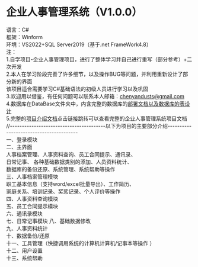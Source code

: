# 企业人事管理系统（V1.0.0）
语言：C#  
框架：Winform  
环境：VS2022+SQL Server2019（基于.net FrameWork4.8）  
注：  
1.自学项目-企业人事管理项目，进行了整体学习并自己进行重写（部分参考）+二次开发  
2.本人在学习阶段完善了许多细节，以及操作BUG等问题，并利用重新设计了部分新的界面  
该项目适合需要学习C#基础语法的初级人员进行学习以及巩固    
3.欢迎用以借鉴，有任何问题可以联系本人邮箱：chenyandusts@gmail.com  
4.数据库在DataBase文件夹中，内含完整的数据库的[部署文档以及数据库的表设计](https://github.com/nolaugh/ERP-Personnel/tree/master/DataBase)    
5.完整的[项目介绍文档](https://github.com/nolaugh/ERP-Personnel/tree/master/%E5%AE%8C%E6%95%B4%E4%BC%81%E4%B8%9A%E4%BA%BA%E4%BA%8B%E7%AE%A1%E7%90%86%E7%B3%BB%E7%BB%9F%E4%BB%8B%E7%BB%8D%E6%96%87%E6%A1%A3)点击链接跳转可以查看完整的企业人事管理系统项目文档  
//----------------------------------------以下为项目的主要部分介绍----------------------------------------  
一、登录模块  
二、主界面  
人事档案管理、人事资料查询、员工合同提示、通讯录、  
日常记事、  各种基础数据类别的添加、人员资料统计、  
数据库的备份还原、系统管理、系统帮助等操作  
三、人事档案管理模块  
职工基本信息（支持word/excel批量导出）、工作简历、  
家庭关系、培训记录、奖惩记录、个人评价等操作  
四、人事资料查询模块  
五、员工合同提示模块  
六、通讯录模块  
七、日常记事模块 
八、基础数据修改  
九、人事资料统计  
十、数据备份/还原  
十一、工具管理（快捷调用系统的计算机计算机/记事本等操作 ）  
十二、用户设置  
十三、系统帮助  













